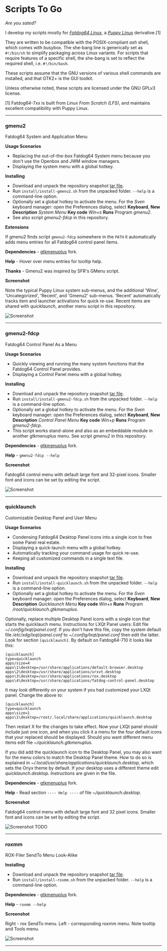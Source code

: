 # Scripts To Go

_Are you sated?_

I develop my scripts mostly for _[Fatdog64
Linux](http://distro.ibiblio.org/fatdog/web/latest.html)_,
a _[Puppy Linux](http://puppylinux.org/)_ derivative.[1]

They are written to be compatible with the POSIX-compliant _ash_ shell,
which comes with busybox. The she-bang line is generically set as
`#!/bin/sh` to simplify packaging across Linux variants. For scripts
that require features of a specific shell, the she-bang is set to
reflect the required shell, i.e. `#!/bin/bash`.

These scripts assume that the GNU versions of various shell commands are
installed, and that GTK2+ is the GUI toolkit.

Unless otherwise noted, these scripts are licensed under the GNU GPLv3
license.

[1] Fatdog64-7xx is built from _Linux From Scratch (LFS)_, and maintains
excellent compatibility with Puppy Linux.

----

### gmenu2

Fatdog64 System and Application Menu

**Usage Scenarios**

 * Replacing the out-of-the-box Fatdog64 System menu because you don't
   use the Openbox and JWM window managers.
 * Displaying the system menu with a global hotkey.

**Installing**

 * Download and unpack the repository snapshot [tar file](TODO).
 * Run `install/install-gmenu2.sh` from the unpacked folder.
   `--help` is a command-line option.
 * Optionally set a global hotkey to activate the menu.
   For the _Sven_ keyboard manager: open the Preferences dialog, select
   **Keyboard**, **New** **Description** _System Menu_ **Key code**
   _Win+s_ **Runs** Program _gmenu2_.
* See also script _gmenu2-fdcp_ in this repository.

**Extensions**

If gmenu2 finds script `gmenu2-fdcp` somewhere in the `PATH` it
automatically adds menu entries for all Fatdog64 control panel items.

**Dependencies** - [gtkmenuplus](https://github.com/step-/gtkmenuplus) fork.

**Help** - Hover over menu entries for tooltip help.

**Thanks** - Gmenu2 was inspired by SFR's GMenu script.

**Screenshot**

Note the typical Puppy Linux system sub-menus, and the additional
'Wine', 'Uncategorized', 'Recent', and 'Gmenu2' sub-menus.  'Recent'
automatically tracks item and launcher activations for quick re-use.
Recent items are shared with _quicklaunch_, another menu script in this
repository.

![Screenshot](img/gmenu2.png)

----

### gmenu2-fdcp

Fatdog64 Control Panel As a Menu

**Usage Scenarios**

 * Quickly viewing and running the many system functions that the
   Fatdog64 Control Panel provides.
 * Displaying a Control Panel menu with a global hotkey.

**Installing**

 * Download and unpack the repository snapshot [tar file](TODO).
 * Run `install/install-gmenu2-fdcp.sh` from the unpacked folder.
   `--help` is a command-line option.
 * Optionally set a global hotkey to activate the menu.
   For the _Sven_ keyboard manager: open the Preferences dialog, select
   **Keyboard**, **New** **Description** _Control Panel Menu_ **Key code**
   _Win+p_ **Runs** Program _gmenu2-fdcp_.
 * This script works stand-alone and also as an embeddable module in
   another gtkmenuplus menu. See script _gmenu2_ in this repository.

**Dependencies** - [gtkmenuplus](https://github.com/step-/gtkmenuplus) fork.

**Help** - `gmenu2-fdcp --help`

**Screenshot**

Fatdog64 control menu with default large font and 32-pixel icons.
Smaller font and icons can be set by editing the script.

![Screenshot](img/gmenu2-fdcp.png)

----

### quicklaunch

Customizable Desktop Panel and User Menu

**Usage Scenarios**

 * Condensing Fatdog64 Desktop Panel icons into a single icon to free
   some Panel real estate.
 * Displaying a quick-launch menu with a global hotkey.
 * Automatically tracking your command usage for quick re-use.
 * Keeping all customized commands in a single text file.

**Installing**

 * Download and unpack the repository snapshot [tar file](TODO).
 * Run `install/install-quicklaunch.sh` from the unpacked folder.
   `--help` is a command-line option.
 * Optionally set a global hotkey to activate the menu.
   For the _Sven_ keyboard manager: open the Preferences dialog, select
   **Keyboard**, **New** **Description** _Quicklaunch Menu_ **Key code**
   _Win+x_ **Runs** Program _/root/quicklaunch.gtkmenuplus_.

Optionally, replace multiple Desktop Panel icons with a single icon that
starts the quicklauch menu. Instructions for LXQt Panel users:
Edit file _~/.config/lxqt/panel.conf_.  If you don't have this
file, copy the system default file _/etc/xdg/lxqt/panel.conf_ to
_~/.config/lxqt/panel.conf_ then edit the latter.  Look for section
`[quicklaunch]`. By default on Fatdog64-710 it looks like this:

```
[quicklaunch]
type=quicklaunch
apps/size=4
apps\1\desktop=/usr/share/applications/default-browser.desktop
apps\2\desktop=/usr/share/applications/urxvt.desktop
apps\3\desktop=/usr/share/applications/rox.desktop
apps\4\desktop=/usr/share/applications/fatdog-control-panel.desktop
```

It may look differently on your system if you had customized your LXQt panel.
Change the above to:

```
[quicklaunch]
type=quicklaunch
apps\size=1
apps\1\desktop=/root/.local/share/applications/quicklaunch.desktop
```

Then restart X for the changes to take effect. Now your LXQt panel
should include just one icon, and when you click it a menu for the four
default icons that your replaced should be displayed.  Should you want
different menu items edit file _~/quicklaunch.gtkmenuplus_.

If you did add the quicklaunch icon to the Desktop Panel, you may also
want for the menu colors to match the Desktop Panel theme. How to do so
is explained in _~/.local/usr/share/applications/quicklaunch.desktop_,
which sets the Onyx theme by default. If your desktop uses a different
theme edit _quicklaunch.desktop_.  Instructions are given in the file.

**Dependencies** - [gtkmenuplus](https://github.com/step-/gtkmenuplus) fork.

**Help** - Read section `---- Help ----` of file _~/quicklaunch.desktop_.

**Screenshot**

Fatdog64 control menu with default large font and 32 pixel icons.
Smaller font and icons can be set by editing the script.

![Screenshot](img/quicklaunch.png) TODO

----

### roxmm

ROX-Filer SendTo Menu Look-Alike

**Installing**

 * Download and unpack the repository snapshot [tar file](TODO).
 * Run `install/install-roxmm.sh` from the unpacked folder.
   `--help` is a command-line option.

**Dependencies** - [gtkmenuplus](https://github.com/step-/gtkmenuplus) fork.

**Help** - `roxmm --help`

**Screenshot**

Right - rox SendTo menu. Left - corresponding roxmm menu. Note tooltip
and Tools menu.

![Screenshot](img/roxmm.png)

----
